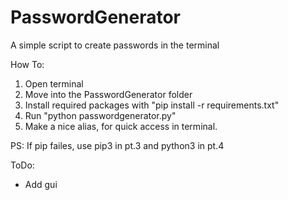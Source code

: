 # PasswordGenerator

A simple script to create passwords in the terminal

How To:
1. Open terminal
2. Move into the PasswordGenerator folder
3. Install required packages with "pip install -r requirements.txt"
4. Run "python passwordgenerator.py"
5. Make a nice alias, for quick access in terminal.

PS: If pip failes, use pip3 in pt.3 and python3 in pt.4

ToDo:
- Add gui
